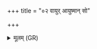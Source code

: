 +++
title = "०२ वायुर् आयुष्मान् सो"

+++
<details><summary>मूलम् (GR)</summary>

वायुर् आयुष्मान्  
सो ऽन्तरिक्षेणायुष्मान् (…) ॥
</details>